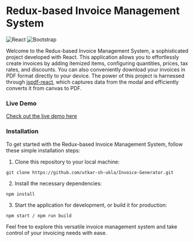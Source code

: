 # Redux-based Invoice Management System

![React](https://img.shields.io/badge/react-%2320232a.svg?style=for-the-badge&logo=react&logoColor=%2361DAFB) ![Bootstrap](https://img.shields.io/badge/bootstrap-%23563D7C.svg?style=for-the-badge&logo=bootstrap&logoColor=white)

Welcome to the Redux-based Invoice Management System, a sophisticated project developed with React. This application allows you to effortlessly create invoices by adding itemized items, configuring quantities, prices, tax rates, and discounts. You can also conveniently download your invoices in PDF format directly to your device. The power of this project is harnessed through [jspdf-react](https://www.npmjs.com/package/jspdf-react), which captures data from the modal and efficiently converts it from canvas to PDF.

### Live Demo

[Check out the live demo here](https://invoice-generator-react-redux.vercel.app/)

### Installation

To get started with the Redux-based Invoice Management System, follow these simple installation steps:

1. Clone this repository to your local machine:

```
git clone https://github.com/utkar-sh-ukla/Invoice-Generator.git
```

2. Install the necessary dependencies:

```
npm install
```


3. Start the application for development, or build it for production:

```
npm start / npm run build
```

Feel free to explore this versatile invoice management system and take control of your invoicing needs with ease.



